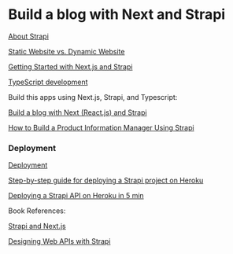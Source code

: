 # Build a blog with Next and Strapi

[About Strapi](https://techcrunch.com/2022/06/22/strapi-lands-31m-for-its-headless-cms-platform/)

[Static Website vs. Dynamic Website](https://strapi.io/blog/static-website-vs-dynamic-website)

[Getting Started with Next.js and Strapi](https://docs.strapi.io/developer-docs/latest/developer-resources/content-api/integrations/next-js.html)

[TypeScript development](https://docs.strapi.io/developer-docs/latest/development/typescript.html)

Build this apps using Next.js, Strapi, and Typescript:

[Build a blog with Next (React.js) and Strapi](https://strapi.io/blog/build-a-blog-with-next-react-js-strapi)

[How to Build a Product Information Manager Using Strapi](https://strapi.io/blog/how-to-build-a-product-information-manager-using-strapi)

### Deployment

[Deployment](https://docs.strapi.io/developer-docs/latest/setup-deployment-guides/deployment.html)

[Step-by-step guide for deploying a Strapi project on Heroku](https://docs.strapi.io/developer-docs/latest/setup-deployment-guides/deployment/hosting-guides/heroku.html)

[Deploying a Strapi API on Heroku in 5 min](https://strapi.io/blog/deploying-a-strapi-api-on-heroku)


Book References:

[Strapi and Next.js](https://www.theseus.fi/bitstream/handle/10024/751348/Pinnis_Niko.pdf)

[Designing Web APIs with Strapi](https://www.packtpub.com/product/designing-web-apis-with-strapi/9781800560635)
